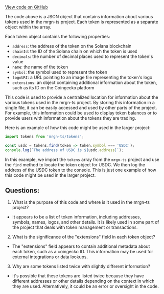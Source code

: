 [View code on GitHub](https://github.com/mrgnlabs/mrgn-ts/apps/marginfi-v2-ui/src/assets/token_info.json)

The code above is a JSON object that contains information about various tokens used in the mrgn-ts project. Each token is represented as a separate object within the array. 

Each token object contains the following properties: 
- `address`: the address of the token on the Solana blockchain
- `chainId`: the ID of the Solana chain on which the token is used
- `decimals`: the number of decimal places used to represent the token's value
- `name`: the name of the token
- `symbol`: the symbol used to represent the token
- `logoURI`: a URL pointing to an image file representing the token's logo
- `extensions`: an object containing additional information about the token, such as its ID on the Coingecko platform

This code is used to provide a centralized location for information about the various tokens used in the mrgn-ts project. By storing this information in a single file, it can be easily accessed and used by other parts of the project. For example, this information could be used to display token balances or to provide users with information about the tokens they are trading.

Here is an example of how this code might be used in the larger project:

```typescript
import tokens from 'mrgn-ts/tokens';

const usdc = tokens.find(token => token.symbol === 'USDC');
console.log(`The address of USDC is ${usdc.address}`);
```

In this example, we import the `tokens` array from the `mrgn-ts` project and use the `find` method to locate the token object for USDC. We then log the address of the USDC token to the console. This is just one example of how this code might be used in the larger project.
## Questions: 
 1. What is the purpose of this code and where is it used in the mrgn-ts project?
- It appears to be a list of token information, including addresses, symbols, names, logos, and other details. It is likely used in some part of the project that deals with token management or transactions.

2. What is the significance of the "extensions" field in each token object?
- The "extensions" field appears to contain additional metadata about each token, such as a coingecko ID. This information may be used for external integrations or data lookups.

3. Why are some tokens listed twice with slightly different information?
- It's possible that these tokens are listed twice because they have different addresses or other details depending on the context in which they are used. Alternatively, it could be an error or oversight in the code.